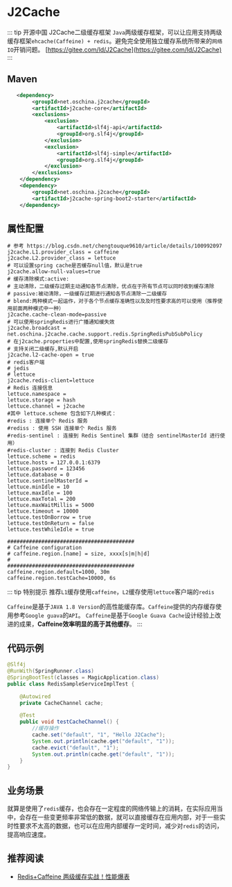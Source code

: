 # J2Cache

::: tip 开源中国 J2Cache二级缓存框架
`Java`两级缓存框架，可以让应用支持两级缓存框架`ehcache(Caffeine) + redis`。避免完全使用独立缓存系统所带来的`网络IO`开销问题。
[https://gitee.com/ld/J2Cache](https://gitee.com/ld/J2Cache)
::: 

## Maven 
```xml
   <dependency>
        <groupId>net.oschina.j2cache</groupId>
        <artifactId>j2cache-core</artifactId>
        <exclusions>
            <exclusion>
                <artifactId>slf4j-api</artifactId>
                <groupId>org.slf4j</groupId>
            </exclusion>
            <exclusion>
                <artifactId>slf4j-simple</artifactId>
                <groupId>org.slf4j</groupId>
            </exclusion>
        </exclusions>
    </dependency>
    <dependency>
        <groupId>net.oschina.j2cache</groupId>
        <artifactId>j2cache-spring-boot2-starter</artifactId>
    </dependency>
```

## 属性配置

```properties
# 参考 https://blog.csdn.net/chengtouque9610/article/details/100992097
j2cache.L1.provider_class = caffeine
j2cache.L2.provider_class = lettuce
# 可以设置spring cache是否缓存null值，默认是true
j2cache.allow-null-values=true
# 缓存清除模式:active:
# 主动清除，二级缓存过期主动通知各节点清除，优点在于所有节点可以同时收到缓存清除
# passive:被动清除，一级缓存过期进行通知各节点清除一二级缓存
# blend:两种模式一起运作，对于各个节点缓存准确性以及及时性要求高的可以使用（推荐使用前面两种模式中一种）
j2cache.cache-clean-mode=passive
# 可以使用springRedis进行广播通知缓失效
j2cache.broadcast = net.oschina.j2cache.cache.support.redis.SpringRedisPubSubPolicy
# 在j2cache.properties中配置,使用springRedis替换二级缓存
# 支持关闭二级缓存,默认开启
j2cache.l2-cache-open = true
# redis客户端
# jedis
# lettuce
j2cache.redis-client=lettuce
# Redis 连接信息
lettuce.namespace =
lettuce.storage = hash
lettuce.channel = j2cache
#其中 lettuce.scheme 包含如下几种模式：
#redis : 连接单个 Redis 服务
#rediss : 使用 SSH 连接单个 Redis 服务
#redis-sentinel : 连接到 Redis Sentinel 集群（结合 sentinelMasterId 进行使用）
#redis-cluster : 连接到 Redis Cluster
lettuce.scheme = redis
lettuce.hosts = 127.0.0.1:6379
lettuce.password = 123456
lettuce.database = 0
lettuce.sentinelMasterId =
lettuce.minIdle = 10
lettuce.maxIdle = 100
lettuce.maxTotal = 200
lettuce.maxWaitMillis = 5000
lettuce.timeout = 10000
lettuce.testOnBorrow = true
lettuce.testOnReturn = false
lettuce.testWhileIdle = true

#########################################
# Caffeine configuration
# caffeine.region.[name] = size, xxxx[s|m|h|d]
#
#########################################
caffeine.region.default=1000, 30m
caffeine.region.testCache=10000, 6s
```

::: tip 特别提示
推荐`L1`缓存使用`caffeine`，`L2`缓存使用`lettuce`客户端的`redis`

`Caffeine`是基于`JAVA 1.8 Version`的高性能缓存库。`Caffeine`提供的内存缓存使用参考`Google guava`的`API`。
`Caffeine`是基于`Google Guava Cache`设计经验上改进的成果，**Caffeine效率明显的高于其他缓存**。
:::


## 代码示例

```java
@Slf4j
@RunWith(SpringRunner.class)
@SpringBootTest(classes = MagicApplication.class)
public class RedisSampleServiceImplTest {

    @Autowired
    private CacheChannel cache;

    @Test
    public void testCacheChannel() {
        //缓存操作
        cache.set("default", "1", "Hello J2Cache");
        System.out.println(cache.get("default", "1"));
        cache.evict("default", "1");
        System.out.println(cache.get("default", "1"));
    }
}

```
  
## 业务场景

就算是使用了`redis`缓存，也会存在一定程度的网络传输上的消耗，在实际应用当中，会存在一些变更频率非常低的数据，就可以直接缓存在应用内部，对于一些实时性要求不太高的数据，也可以在应用内部缓存一定时间，减少对`redis`的访问，提高响应速度。

## 推荐阅读

- [Redis+Caffeine 两级缓存实战！性能爆表](https://mp.weixin.qq.com/s/4a-nIjS4Z55XzEdZQPl7tQ)